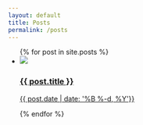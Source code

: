 ```yaml
---
layout: default
title: Posts
permalink: /posts
---
```


<ul class="entries">
  {% for post in site.posts %}

  <li>
    <a href="{{ post.url }}">
    <img src="{{ post.image }}"/> <br>
      <h3>{{ post.title }}</h3>{{ post.date | date: '%B %-d, %Y'}}
    </a>
  </li>

  {% endfor %}

</ul>
